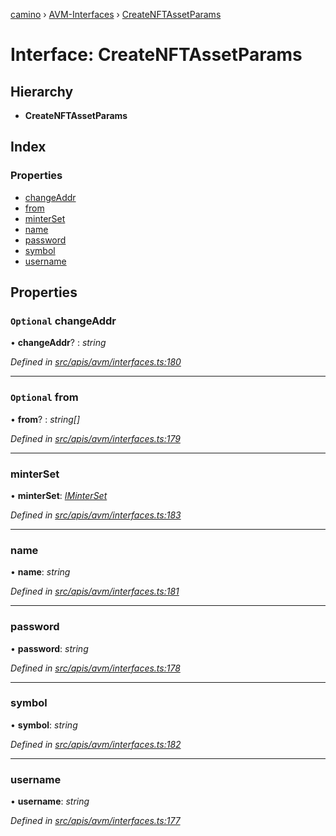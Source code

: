 [camino](../README.md) › [AVM-Interfaces](../modules/avm_interfaces.md) › [CreateNFTAssetParams](avm_interfaces.createnftassetparams.md)

# Interface: CreateNFTAssetParams

## Hierarchy

* **CreateNFTAssetParams**

## Index

### Properties

* [changeAddr](avm_interfaces.createnftassetparams.md#optional-changeaddr)
* [from](avm_interfaces.createnftassetparams.md#optional-from)
* [minterSet](avm_interfaces.createnftassetparams.md#minterset)
* [name](avm_interfaces.createnftassetparams.md#name)
* [password](avm_interfaces.createnftassetparams.md#password)
* [symbol](avm_interfaces.createnftassetparams.md#symbol)
* [username](avm_interfaces.createnftassetparams.md#username)

## Properties

### `Optional` changeAddr

• **changeAddr**? : *string*

*Defined in [src/apis/avm/interfaces.ts:180](https://github.com/chain4travel/caminojs/blob/ca67b81/src/apis/avm/interfaces.ts#L180)*

___

### `Optional` from

• **from**? : *string[]*

*Defined in [src/apis/avm/interfaces.ts:179](https://github.com/chain4travel/caminojs/blob/ca67b81/src/apis/avm/interfaces.ts#L179)*

___

###  minterSet

• **minterSet**: *[IMinterSet](avm_interfaces.iminterset.md)*

*Defined in [src/apis/avm/interfaces.ts:183](https://github.com/chain4travel/caminojs/blob/ca67b81/src/apis/avm/interfaces.ts#L183)*

___

###  name

• **name**: *string*

*Defined in [src/apis/avm/interfaces.ts:181](https://github.com/chain4travel/caminojs/blob/ca67b81/src/apis/avm/interfaces.ts#L181)*

___

###  password

• **password**: *string*

*Defined in [src/apis/avm/interfaces.ts:178](https://github.com/chain4travel/caminojs/blob/ca67b81/src/apis/avm/interfaces.ts#L178)*

___

###  symbol

• **symbol**: *string*

*Defined in [src/apis/avm/interfaces.ts:182](https://github.com/chain4travel/caminojs/blob/ca67b81/src/apis/avm/interfaces.ts#L182)*

___

###  username

• **username**: *string*

*Defined in [src/apis/avm/interfaces.ts:177](https://github.com/chain4travel/caminojs/blob/ca67b81/src/apis/avm/interfaces.ts#L177)*
